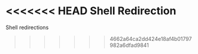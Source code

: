 <<<<<<< HEAD
Shell Redirection
=======
Shell redirections
>>>>>>> 4662a64ca2dd424e18af4b01797982a6dfad9841
